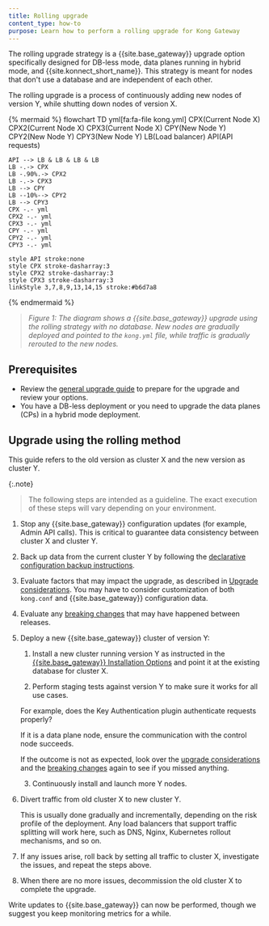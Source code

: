 ```yaml
---
title: Rolling upgrade
content_type: how-to
purpose: Learn how to perform a rolling upgrade for Kong Gateway
---
```


The rolling upgrade strategy is a {{site.base_gateway}} upgrade option specifically designed 
for DB-less mode, data planes running in hybrid mode, and {{site.konnect_short_name}}.
This strategy is meant for nodes that don't use a database and are independent of each other.

The rolling upgrade is a process of continuously adding new nodes of version Y, while shutting 
down nodes of version X.

{% mermaid %}
flowchart TD
    yml[fa:fa-file kong.yml]
    CPX(Current 
    Node X)
    CPX2(Current 
    Node X)
    CPX3(Current 
    Node X)
    CPY(New 
    Node Y)
    CPY2(New 
    Node Y)
    CPY3(New 
    Node Y)
    LB(Load balancer)
    API(API requests)

    API --> LB & LB & LB & LB
    LB -.-> CPX
    LB -.90%.-> CPX2
    LB -.-> CPX3
    LB --> CPY
    LB --10%--> CPY2
    LB --> CPY3
    CPX -.- yml
    CPX2 -.- yml
    CPX3 -.- yml
    CPY -.- yml
    CPY2 -.- yml
    CPY3 -.- yml

    style API stroke:none
    style CPX stroke-dasharray:3
    style CPX2 stroke-dasharray:3
    style CPX3 stroke-dasharray:3
    linkStyle 3,7,8,9,13,14,15 stroke:#b6d7a8
{% endmermaid %}

> _Figure 1: The diagram shows a {{site.base_gateway}} upgrade using the rolling strategy with no database._
_New nodes are gradually deployed and pointed to the `kong.yml` file, while traffic is gradually rerouted to the new nodes._

## Prerequisites

* Review the [general upgrade guide](/gateway/{{page.kong_version}}/upgrade/) to prepare for the upgrade and review your options.
* You have a DB-less deployment or you need to upgrade the data planes (CPs) in a hybrid mode deployment.

## Upgrade using the rolling method

This guide refers to the old version as cluster X and the new version as cluster Y.

{:.note}
> The following steps are intended as a guideline.
The exact execution of these steps will vary depending on your environment. 

1. Stop any {{site.base_gateway}} configuration updates (for example, Admin API calls). 
This is critical to guarantee data consistency between cluster X and cluster Y.

2. Back up data from the current cluster Y by following the 
[declarative configuration backup instructions](/gateway/{{page.kong_version}}/upgrade/backup-and-restore/#declarative-config-backup).

3. Evaluate factors that may impact the upgrade, as described in [Upgrade considerations](/gateway/{{page.kong_version}}/upgrade/#preparation-upgrade-considerations/).
You may have to consider customization of both `kong.conf` and {{site.base_gateway}} configuration data.

4. Evaluate any [breaking changes](/gateway/{{page.kong_version}}/breaking-changes/) that may 
have happened between releases.

5.  Deploy a new {{site.base_gateway}} cluster of version Y:
    
    1. Install a new cluster running version Y as instructed in the 
    [{{site.base_gateway}} Installation Options](/gateway/{{page.kong_version}}/install/) and 
    point it at the existing database for cluster X.
    
    2. Perform staging tests against version Y to make sure it works for all use cases. 
    
    For example, does the Key Authentication plugin authenticate requests properly?

    If it is a data plane node, ensure the communication with the control node succeeds.

    If the outcome is not as expected, look over the 
    [upgrade considerations](/gateway/{{page.kong_version}}/upgrade/#preparation-upgrade-considerations/) and the 
    [breaking changes](/gateway/{{page.kong_version}}/breaking-changes/)
    again to see if you missed anything.

    3. Continuously install and launch more Y nodes.

6. Divert traffic from old cluster X to new cluster Y.
    
    This is usually done gradually and incrementally, depending on the risk profile of the deployment. 
    Any load balancers that support traffic splitting will work here, such as DNS, Nginx, Kubernetes rollout mechanisms, and so on.

7. If any issues arise, roll back by setting all traffic to cluster X, investigate the issues, 
and repeat the steps above.

8. When there are no more issues, decommission the old cluster X to complete the upgrade. 

Write updates to {{site.base_gateway}} can now be performed, though we suggest you keep monitoring metrics for a while.